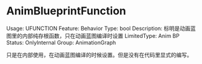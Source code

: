# AnimBlueprintFunction

Usage: UFUNCTION
Feature: Behavior
Type: bool
Description: 标明是动画蓝图里的内部纯存根函数，只在动画蓝图编译时设置
LimitedType: Anim BP
Status: OnlyInternal
Group: AnimationGraph

只是在内部使用，在动画蓝图编译的时候设置。但是没有在代码里显式的编写。
